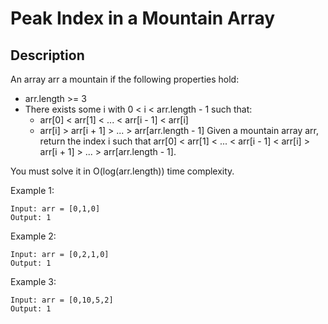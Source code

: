 # Peak Index in a Mountain Array
## Description

An array arr a mountain if the following properties hold:

- arr.length >= 3
- There exists some i with 0 < i < arr.length - 1 such that:
    * arr[0] < arr[1] < ... < arr[i - 1] < arr[i] 
    * arr[i] > arr[i + 1] > ... > arr[arr.length - 1]
Given a mountain array arr, return the index i such that arr[0] < arr[1] < ... < arr[i - 1] < arr[i] > arr[i + 1] > ... > arr[arr.length - 1].

You must solve it in O(log(arr.length)) time complexity.
 
Example 1:

```
Input: arr = [0,1,0]
Output: 1
```
 
Example 2:

```
Input: arr = [0,2,1,0]
Output: 1
```
 
Example 3:

```
Input: arr = [0,10,5,2]
Output: 1
```